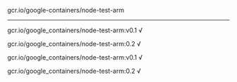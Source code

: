 gcr.io/google-containers/node-test-arm 

----
gcr.io/google_containers/node-test-arm:v0.1 √

gcr.io/google_containers/node-test-arm:0.2 √

gcr.io/google_containers/node-test-arm:v0.1 √

gcr.io/google_containers/node-test-arm:0.2 √

